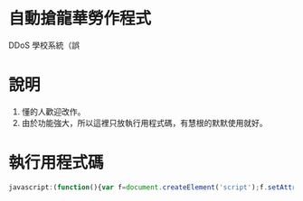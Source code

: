 # 自動搶龍華勞作程式

DDoS 學校系統（誤

# 說明
1. 懂的人歡迎改作。
2. 由於功能強大，所以這裡只放執行用程式碼，有慧根的默默使用就好。

# 執行用程式碼
```javascript
javascript:(function(){var f=document.createElement('script');f.setAttribute('type','text/javascript');f.setAttribute('src','https://hans00.github.io/lhu_labor/autorun.js');document.getElementsByTagName('head')[0].appendChild(f)})()
```
